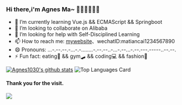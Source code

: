 ### Hi there,i'm Agnes Ma~ 🤏🏾🤩👩🏼‍💻


- 🌱 I’m currently learning Vue.js && ECMAScript && Springboot
- 👯 I’m looking to collaborate on Alibaba
- 🤔 I’m looking for help with Self-Disciplined Learning
- 📫 How to reach me: [mywebsite](https://agnesma.top/)、wechatID:matiancai1234567890
- 😄 Pronouns: \...\-\.-\-.--\.-.\..\-.-.\....\...\-\.-\-.--\.\.-\...\-.--\...\-\.-\-.--\-.--\---\..-\-.\--.
- ⚡ Fun fact: eating🥑 && gym🛹 && coding💻 && fashion👒

[![Agnes1030's github stats](https://github-readme-stats.vercel.app/api?username=Agnes1030)](https://github.com/anuraghazra/github-readme-stats)
![Top Languages Card](https://github-readme-stats.vercel.app/api/top-langs/?username=Agnes1030)

#### Thank you for the visit.
![](http://profile-counter.glitch.me/evilbutcher/count.svg)
